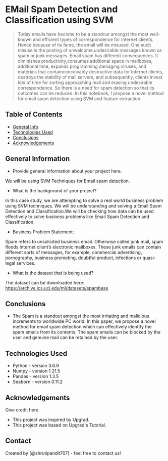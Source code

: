 # EMail Spam Detection and Classification using SVM
> Today emails have become to be a standout amongst the most well-known and efficient types of correspondence for Internet clients. Hence because of its fame, the email will be misused. One such misuse is the posting of unwelcome,undesirable messages known as spam or junk messages. Email spam has different consequences. It diminishes productivity,consumes additional space in mailboxes, additional time, expands programming damaging viruses, and materials that containconceivably destructive data for Internet clients, destroys the stability of mail servers, and subsequently, clients invest lots of time for sorting approaching mail and erasing undesirable correspondence. So there is a need for spam detection so that its outcomes can be reduced. In this notebook, I propose a novel method for email spam detection using SVM and feature extraction.

## Table of Contents
* [General Info](#general-information)
* [Technologies Used](#technologies-used)
* [Conclusions](#conclusions)
* [Acknowledgements](#acknowledgements)

<!-- You can include any other section that is pertinent to your problem -->

## General Information
- Provide general information about your project here.

We will be using SVM Techniques for Email spam detection.

- What is the background of your project?

In this case study, we are attempting to solve a real world business problem using SVM techniques. We will be understanding and solving a Email Spam Detection and Classification.We will be checking how data can be used effectively to solve business problems like Email Spam Detection and Classification.

- Business Problem Statement:

Spam refers to unsolicited business email. Otherwise called junk mail, spam floods Internet client’s electronic mailboxes. These junk emails can contain different sorts of messages, for example, commercial advertising, pornography, business promoting, doubtful product, infections or quasi-legal services.

- What is the dataset that is being used?

The dataset can be downloaded here: https://archive.ics.uci.edu/ml/datasets/spambase

<!-- You don't have to answer all the questions - just the ones relevant to your project. -->

## Conclusions
- The Spam is a standout amongst the most irritating and malicious increments to worldwide PC world. In this paper, we propose a novel method for email spam detection which can effectively identify the spam emails from its contents. The spam emails can be blocked by the user and genuine mail can be retained by the user.

<!-- You don't have to answer all the questions - just the ones relevant to your project. -->


## Technologies Used
- Python - version 3.6.9
- Numpy - version 1.21.5
- Pandas - version 1.3.5
- Seaborn - version 0.11.2


<!-- As the libraries versions keep on changing, it is recommended to mention the version of library used in this project -->

## Acknowledgements
Give credit here.
- This project was inspired by Upgrad.
- This project was based on Upgrad's Tutorial.


## Contact
Created by [@shrutipandit707] - feel free to contact us!


<!-- Optional -->
<!-- ## License -->
<!-- This project is open source and available under the [... License](). -->

<!-- You don't have to include all sections - just the one's relevant to your project -->